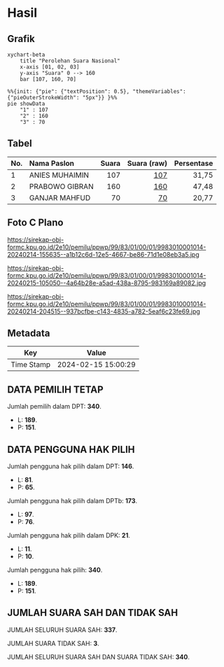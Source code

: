 # Hasil

## Grafik

```mermaid
xychart-beta
    title "Perolehan Suara Nasional"
    x-axis [01, 02, 03]
    y-axis "Suara" 0 --> 160
    bar [107, 160, 70]
```

```mermaid
%%{init: {"pie": {"textPosition": 0.5}, "themeVariables": {"pieOuterStrokeWidth": "5px"}} }%%
pie showData
    "1" : 107
    "2" : 160
    "3" : 70
```

## Tabel

| No. | Nama Paslon    | Suara | Suara (raw) | Persentase |
|:--- |:-------------- | -----:| -----------:| ----------:|
| 1   | ANIES MUHAIMIN | 107   | [107][p-1]  | 31,75      |
| 2   | PRABOWO GIBRAN | 160   | [160][p-2]  | 47,48      |
| 3   | GANJAR MAHFUD  | 70    | [70][p-3]   | 20,77      |


[p-1]: https://github.com/gigit-pemilu/pemilu-2024/blob/main/pilpres/hitung-suara/sub/99-luar-negeri/sub/83-osaka-jepang/sub/01-osaka-jepang/sub/0001-osaka-jepang/sub/014-tps-002/sub/paslon-1.txt
[p-2]: https://github.com/gigit-pemilu/pemilu-2024/blob/main/pilpres/hitung-suara/sub/99-luar-negeri/sub/83-osaka-jepang/sub/01-osaka-jepang/sub/0001-osaka-jepang/sub/014-tps-002/sub/paslon-2.txt
[p-3]: https://github.com/gigit-pemilu/pemilu-2024/blob/main/pilpres/hitung-suara/sub/99-luar-negeri/sub/83-osaka-jepang/sub/01-osaka-jepang/sub/0001-osaka-jepang/sub/014-tps-002/sub/paslon-3.txt

## Foto C Plano

https://sirekap-obj-formc.kpu.go.id/2e10/pemilu/ppwp/99/83/01/00/01/9983010001014-20240214-155635--a1b12c6d-12e5-4667-be86-71d1e08eb3a5.jpg

https://sirekap-obj-formc.kpu.go.id/2e10/pemilu/ppwp/99/83/01/00/01/9983010001014-20240215-105050--4a64b28e-a5ad-438a-8795-983169a89082.jpg

https://sirekap-obj-formc.kpu.go.id/2e10/pemilu/ppwp/99/83/01/00/01/9983010001014-20240214-204515--937bcfbe-c143-4835-a782-5eaf6c23fe69.jpg


## Metadata

| Key        | Value               |
| ---------- | ------------------- |
| Time Stamp | 2024-02-15 15:00:29 |


## DATA PEMILIH TETAP

Jumlah pemilih dalam DPT: **340**.
 * L: **189**.
 * P: **151**.

## DATA PENGGUNA HAK PILIH

Jumlah pengguna hak pilih dalam DPT: **146**.
 * L: **81**.
 * P: **65**.

Jumlah pengguna hak pilih dalam DPTb: **173**.
 * L: **97**.
 * P: **76**.

Jumlah pengguna hak pilih dalam DPK: **21**.
 * L: **11**.
 * P: **10**.

Jumlah pengguna hak pilih: **340**.
 * L: **189**.
 * P: **151**.

## JUMLAH SUARA SAH DAN TIDAK SAH

JUMLAH SELURUH SUARA SAH: **337**.

JUMLAH SUARA TIDAK SAH: **3**.

JUMLAH SELURUH SUARA SAH DAN SUARA TIDAK SAH: **340**.



